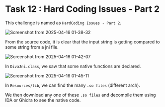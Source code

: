 # Task 12 : Hard Coding Issues - Part 2

This challenge is named as `HardCoding Issues - Part 2`.

![Screenshot from 2025-04-16 01-38-32](https://github.com/user-attachments/assets/bdaf37f1-e0a8-44c2-b0b3-aca94520cd79)

From the source code, it is clear that the input string is getting compared to some string from a jni file.

![Screenshot from 2025-04-16 01-42-07](https://github.com/user-attachments/assets/0dd1bb51-2b35-4ba6-bc32-15f3360bb783)

In `DivaJni.class`, we saw that some native functions are declared.

![Screenshot from 2025-04-16 01-45-11](https://github.com/user-attachments/assets/e0275849-83ab-4e13-bb90-b93c6be0d17d)

In `Resources/lib`, we can find the many `.so files` (different arch).

We then download any one of these `.so files` and decompile them using IDA or Ghidra to see the native code.

